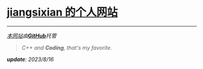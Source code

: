 # [jiangsixian 的个人网站](https://jiangsixian666.github.io "jiangsixian的个人网站")



---

*[本网站](https://jiangsixian666.github.io "jiangsixian的个人网站")由[**GitHub**](https://github.com "Github")托管*<br>

> *C++ and **Coding**, that's my favorite.*

***update**: 2023/8/16*